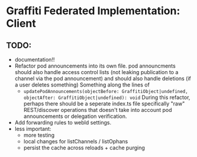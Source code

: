# Graffiti Federated Implementation: Client

## TODO:

- documentation!!
- Refactor pod announcements into its own file.
  pod announcments should also handle access control lists
  (not leaking publication to a channel via the pod announcement)
  and should also handle deletions (if a user deletes something)
  Something along the lines of
    - `updatePodAnnouncements(objectBefore: GraffitiObject|undefined, objectAfter: GraffitiObject|undefined): void`
  During this refactor, perhaps there should be a seperate index.ts file
  specifically "raw" REST/discover operations that doesn't take into
  account pod announcements or delegation verification.
- Add forwarding rules to webId settings.
- less important:
  - more testing
  - local changes for listChannels / listOphans
  - persist the cache across reloads + cache purging
